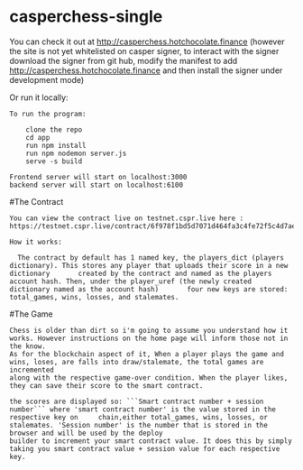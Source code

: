 # casperchess-single


You can check it out at http://casperchess.hotchocolate.finance
(however the site is not yet whitelisted on casper signer, to interact with the signer download the signer from git hub, modify the manifest to add http://casperchess.hotchocolate.finance and then install the signer under development mode)

Or run it locally:

	To run the program:

		clone the repo
		cd app
		run npm install
		run npm nodemon server.js
		serve -s build

	Frontend server will start on localhost:3000
	backend server will start on localhost:6100
  
  #The Contract
  
    You can view the contract live on testnet.cspr.live here : https://testnet.cspr.live/contract/6f978f1bd5d7071d464fa3c4fe72f5c4d7aedbad6b558402ccf5d7aecbfd915b
    
    How it works:
    
      The contract by default has 1 named key, the players_dict (players dictionary). This stores any player that uploads their score in a new dictionary       created by the contract and named as the players account hash. Then, under the player_uref (the newly created dictionary named as the account hash)       four new keys are stored: total_games, wins, losses, and stalemates. 
      
 #The Game
 
    Chess is older than dirt so i'm going to assume you understand how it works. However instructions on the home page will inform those not in the know.
    As for the blockchain aspect of it, When a player plays the game and wins, loses, are falls into draw/stalemate, the total games are incremented
    along with the respective game-over condition. When the player likes, they can save their score to the smart contract.
    
    the scores are displayed so: ```Smart contract number + session number``` where 'smart contract number' is the value stored in the respective key on     chain,either total_games, wins, losses, or stalemates. 'Session number' is the number that is stored in the browser and will be used by the deploy
    builder to increment your smart contract value. It does this by simply taking you smart contract value + session value for each respective key.
              
              


	
	
